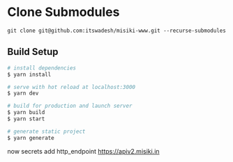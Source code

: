 # Clone Submodules
```
git clone git@github.com:itswadesh/misiki-www.git --recurse-submodules
```
## Build Setup

```bash
# install dependencies
$ yarn install

# serve with hot reload at localhost:3000
$ yarn dev

# build for production and launch server
$ yarn build
$ yarn start

# generate static project
$ yarn generate
```

now secrets add http_endpoint https://apiv2.misiki.in